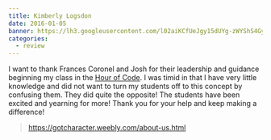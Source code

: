 ```yaml
---
title: Kimberly Logsdon
date: 2016-01-05
banner: https://lh3.googleusercontent.com/l02aiKCfUeJgy15dUYg-zWYShS4GybSNh6CLWTcOrdBbZYQvugrUkf0KaPZkvOvanzKHJvJoOqKLvJytoFmeJVD8vA60eXJm8pdPm7ZLCm8F4vKD-ARjFjDog0kPfJnBFNq_kqGEtOY6LgNEiMBJoIEgQ10ixLh3W--hNYw6JivkM-4wXNKX-QBefat6r7ou9bp5eEw1Dz_yAPqiItylSLN1Z4A7dson-q8Xz3Lpkldx07bNPpWRpO4bQwQotO03SlO0ATuAfMVZ9BTlulLXAflXd9faCMZBoaZgfTGlViH-TR7k3RItHyn-BNn-1r6Ea7p4wFaxuS34y70soX3cxH_kOnuMOTFp2I0nIH9I8mL45giY5pVL3tZ0XA3Ms6BSy-XByEfYzaa2iIgRDoeb1V9FW9VKkpeGaWMLFDECMqTRXxhKRblzccwAxuGP4C-HrJPt3nIN-1XbkIjg7hOqEtN4-5cGFSAfz4cen-26ZP7E9mTp5w6noiAZf7DJIVMyUzeVHM19xp4fiwCiSsTFxLzI12431CQPySIiiv4P_IP1zoZeT6iY_uTTRY35ytdRic4W7aIRqSz48ufmDfJY9aP_DKHFfg-N1WX4QN-ezwfCcRq5R4rbIMD4o9FjIbzT=w181-h241-no
categories:
  - review
---
```


I want to thank Frances Coronel and Josh for their leadership and guidance beginning my class in the [Hour of Code](https://hourofcode.com/us). I was timid in that I have very little knowledge and did not want to turn my students off to this concept by confusing them. They did quite the opposite! The students have been excited and yearning for more! Thank you for your help and keep making a difference!

> https://gotcharacter.weebly.com/about-us.html
